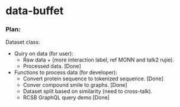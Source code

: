 # data-buffet

### Plan:
Dataset class:
* Quiry on data (for user):
  * Raw data + (more interaction label, ref MONN and talk2 rujie).
  * Processed data. [Done]
* Functions to process data (for developer):
  * Convert protein sequence to tokenized sequence. [Done]
  * Conver compound smile to graphs. [Done]
  * Dataset split based on similarity (need to cross-talk).
  * RCSB GraphQL query demo [Done]

